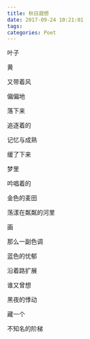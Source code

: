 ```yaml
---
title: 秋日遐想
date: 2017-09-24 10:21:01
tags:
categories: Poet
---
```

叶子

黄

又带着风

偏偏地

落下来

追逐着的

记忆与成熟

缓了下来

梦里

吟唱着的

金色的麦田

荡漾在粼粼的河里

画

那么一副色调

蓝色的忧郁

沿着路扩展

谁又曾想

黑夜的悸动

藏一个

不知名的阶梯